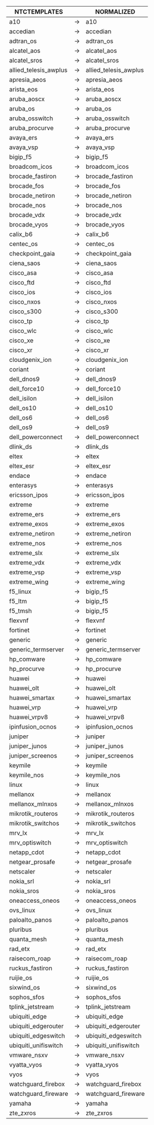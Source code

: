 | NTCTEMPLATES | | NORMALIZED |
| ---------- | -- | ------ |
| a10 | → | a10 |
| accedian | → | accedian |
| adtran_os | → | adtran_os |
| alcatel_aos | → | alcatel_aos |
| alcatel_sros | → | alcatel_sros |
| allied_telesis_awplus | → | allied_telesis_awplus |
| apresia_aeos | → | apresia_aeos |
| arista_eos | → | arista_eos |
| aruba_aoscx | → | aruba_aoscx |
| aruba_os | → | aruba_os |
| aruba_osswitch | → | aruba_osswitch |
| aruba_procurve | → | aruba_procurve |
| avaya_ers | → | avaya_ers |
| avaya_vsp | → | avaya_vsp |
| bigip_f5 | → | bigip_f5 |
| broadcom_icos | → | broadcom_icos |
| brocade_fastiron | → | brocade_fastiron |
| brocade_fos | → | brocade_fos |
| brocade_netiron | → | brocade_netiron |
| brocade_nos | → | brocade_nos |
| brocade_vdx | → | brocade_vdx |
| brocade_vyos | → | brocade_vyos |
| calix_b6 | → | calix_b6 |
| centec_os | → | centec_os |
| checkpoint_gaia | → | checkpoint_gaia |
| ciena_saos | → | ciena_saos |
| cisco_asa | → | cisco_asa |
| cisco_ftd | → | cisco_ftd |
| cisco_ios | → | cisco_ios |
| cisco_nxos | → | cisco_nxos |
| cisco_s300 | → | cisco_s300 |
| cisco_tp | → | cisco_tp |
| cisco_wlc | → | cisco_wlc |
| cisco_xe | → | cisco_xe |
| cisco_xr | → | cisco_xr |
| cloudgenix_ion | → | cloudgenix_ion |
| coriant | → | coriant |
| dell_dnos9 | → | dell_dnos9 |
| dell_force10 | → | dell_force10 |
| dell_isilon | → | dell_isilon |
| dell_os10 | → | dell_os10 |
| dell_os6 | → | dell_os6 |
| dell_os9 | → | dell_os9 |
| dell_powerconnect | → | dell_powerconnect |
| dlink_ds | → | dlink_ds |
| eltex | → | eltex |
| eltex_esr | → | eltex_esr |
| endace | → | endace |
| enterasys | → | enterasys |
| ericsson_ipos | → | ericsson_ipos |
| extreme | → | extreme |
| extreme_ers | → | extreme_ers |
| extreme_exos | → | extreme_exos |
| extreme_netiron | → | extreme_netiron |
| extreme_nos | → | extreme_nos |
| extreme_slx | → | extreme_slx |
| extreme_vdx | → | extreme_vdx |
| extreme_vsp | → | extreme_vsp |
| extreme_wing | → | extreme_wing |
| f5_linux | → | bigip_f5 |
| f5_ltm | → | bigip_f5 |
| f5_tmsh | → | bigip_f5 |
| flexvnf | → | flexvnf |
| fortinet | → | fortinet |
| generic | → | generic |
| generic_termserver | → | generic_termserver |
| hp_comware | → | hp_comware |
| hp_procurve | → | hp_procurve |
| huawei | → | huawei |
| huawei_olt | → | huawei_olt |
| huawei_smartax | → | huawei_smartax |
| huawei_vrp | → | huawei_vrp |
| huawei_vrpv8 | → | huawei_vrpv8 |
| ipinfusion_ocnos | → | ipinfusion_ocnos |
| juniper | → | juniper |
| juniper_junos | → | juniper_junos |
| juniper_screenos | → | juniper_screenos |
| keymile | → | keymile |
| keymile_nos | → | keymile_nos |
| linux | → | linux |
| mellanox | → | mellanox |
| mellanox_mlnxos | → | mellanox_mlnxos |
| mikrotik_routeros | → | mikrotik_routeros |
| mikrotik_switchos | → | mikrotik_switchos |
| mrv_lx | → | mrv_lx |
| mrv_optiswitch | → | mrv_optiswitch |
| netapp_cdot | → | netapp_cdot |
| netgear_prosafe | → | netgear_prosafe |
| netscaler | → | netscaler |
| nokia_srl | → | nokia_srl |
| nokia_sros | → | nokia_sros |
| oneaccess_oneos | → | oneaccess_oneos |
| ovs_linux | → | ovs_linux |
| paloalto_panos | → | paloalto_panos |
| pluribus | → | pluribus |
| quanta_mesh | → | quanta_mesh |
| rad_etx | → | rad_etx |
| raisecom_roap | → | raisecom_roap |
| ruckus_fastiron | → | ruckus_fastiron |
| ruijie_os | → | ruijie_os |
| sixwind_os | → | sixwind_os |
| sophos_sfos | → | sophos_sfos |
| tplink_jetstream | → | tplink_jetstream |
| ubiquiti_edge | → | ubiquiti_edge |
| ubiquiti_edgerouter | → | ubiquiti_edgerouter |
| ubiquiti_edgeswitch | → | ubiquiti_edgeswitch |
| ubiquiti_unifiswitch | → | ubiquiti_unifiswitch |
| vmware_nsxv | → | vmware_nsxv |
| vyatta_vyos | → | vyatta_vyos |
| vyos | → | vyos |
| watchguard_firebox | → | watchguard_firebox |
| watchguard_fireware | → | watchguard_fireware |
| yamaha | → | yamaha |
| zte_zxros | → | zte_zxros |
